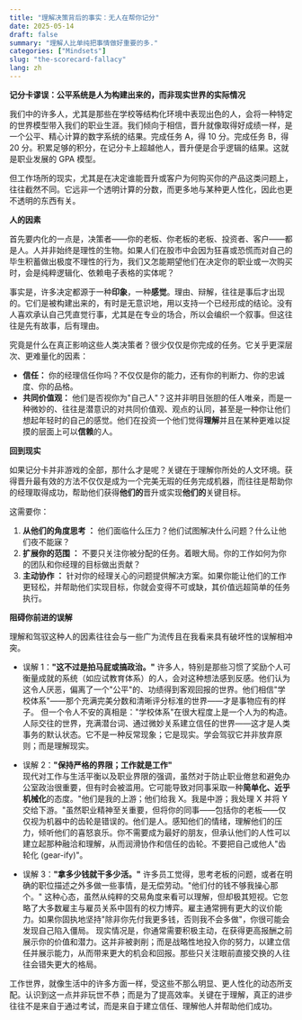 ```yaml
---
title: "理解决策背后的事实：无人在帮你记分"
date: 2025-05-14
draft: false
summary: "理解人比单纯把事情做好重要的多."
categories: ["Mindsets"]
slug: "the-scorecard-fallacy"
lang: zh
---
```


 **记分卡谬误：公平系统是人为构建出来的，而非现实世界的实际情况**

我们中的许多人，尤其是那些在学校等结构化环境中表现出色的人，会将一种特定的世界模型带入我们的职业生涯。我们倾向于相信，晋升就像取得好成绩一样，是一个公平、精心计算的数字系统的结果。完成任务 A，得 10 分。完成任务 B，得 20 分。积累足够的积分，在记分卡上超越他人，晋升便是合乎逻辑的结果。这就是职业发展的 GPA 模型。

但工作场所的现实，尤其是在决定谁能晋升或客户为何购买你的产品这类问题上，往往截然不同。它远非一个透明计算的分数，而更多地与某种更人性化，因此也更不透明的东西有关。

**人的因素**

首先要内化的一点是，决策者——你的老板、你老板的老板、投资者、客户——都是人。人并非始终是理性的生物。如果人们在股市中会因为狂喜或恐慌而对自己的毕生积蓄做出极度不理性的行为，我们又怎能期望他们在决定你的职业或一次购买时，会是纯粹逻辑化、依赖电子表格的实体呢？

事实是，许多决定都源于一种**印象**，一种**感觉**。理由、辩解，往往是事后才出现的。它们是被构建出来的，有时是无意识地，用以支持一个已经形成的结论。没有人喜欢承认自己凭直觉行事，尤其是在专业的场合，所以会编织一个叙事。但这往往是先有故事，后有理由。

究竟是什么在真正影响这些人类决策者？很少仅仅是你完成的任务。它关乎更深层次、更难量化的因素：

* **信任：** 你的经理信任你吗？不仅仅是你的能力，还有你的判断力、你的忠诚度、你的品格。
* **共同价值观：** 他们是否视你为"自己人"？这并非明目张胆的任人唯亲，而是一种微妙的、往往是潜意识的对共同价值观、观点的认同，甚至是一种你让他们想起年轻时的自己的感觉。他们在投资一个他们觉得**理解**并且在某种更难以捉摸的层面上可以**信赖**的人。

**回到现实**

如果记分卡并非游戏的全部，那什么才是呢？关键在于理解你所处的人文环境。获得晋升最有效的方法不仅仅是成为一个完美无瑕的任务完成机器，而往往是帮助你的经理取得成功，帮助他们获得**他们的**晋升或实现**他们的**关键目标。

这需要你：

1.  **从他们的角度思考 ：** 他们面临什么压力？他们试图解决什么问题？什么让他们夜不能寐？
2.  **扩展你的范围 ：** 不要只关注你被分配的任务。着眼大局。你的工作如何为你的团队和你经理的目标做出贡献？
3.  **主动协作 ：** 针对你的经理关心的问题提供解决方案。如果你能让他们的工作更轻松，并帮助他们实现目标，你就会变得不可或缺，其价值远超简单的任务执行。

**阻碍你前进的误解**

理解和驾驭这种人的因素往往会与一些广为流传且在我看来具有破坏性的误解相冲突。

* 误解 1：**"这不过是拍马屁或搞政治。"**
许多人，特别是那些习惯了奖励个人可衡量成就的系统（如应试教育体系）的人，会对这种想法感到反感。他们认为这令人厌恶，偏离了一个"公平"的、功绩得到客观回报的世界。他们相信"学校体系"——那个充满完美分数和清晰评分标准的世界——才是事物应有的样子。
但一个令人不安的真相是："学校体系"在很大程度上是一个人为的构造。人际交往的世界，充满潜台词、通过微妙关系建立信任的世界——这才是人类事务的默认状态。它不是一种反常现象；它是现实。学会驾驭它并非放弃原则；而是理解现实。

* 误解 2：**"保持严格的界限；工作就是工作"**  
现代对工作与生活平衡以及职业界限的强调，虽然对于防止职业倦怠和避免办公室政治很重要，但有时会被滥用。它可能导致对同事采取一种**简单化、近乎机械化**的态度。"他们是我的上游；他们给我 X。我是中游；我处理 X 并将 Y 交给下游。"虽然职业精神至关重要，但将你的同事——包括你的老板——仅仅视为机器中的齿轮是错误的。他们是人。感知他们的情绪，理解他们的压力，倾听他们的喜怒哀乐。你不需要成为最好的朋友，但承认他们的人性可以建立起那种融洽和理解，从而润滑协作和信任的齿轮。不要把自己或他人"齿轮化 (gear-ify)"。

* 误解 3：**"拿多少钱就干多少活。"**
许多员工觉得，思考老板的问题，或者在明确的职位描述之外多做一些事情，是无偿劳动。"他们付的钱不够我操心那个。"
这种心态，虽然从纯粹的交易角度来看可以理解，但却极其短视。它忽略了大多数雇主与雇员关系中固有的权力博弈。雇主通常拥有更大的议价能力。如果你固执地坚持"除非你先付我更多钱，否则我不会多做"，你很可能会发现自己陷入僵局。
现实情况是，你通常需要积极主动，在获得更高报酬之前展示你的价值和潜力。这并非被剥削；而是战略性地投入你的努力，以建立信任并展示能力，从而带来更大的机会和回报。那些只关注眼前直接交换的人往往会错失更大的格局。

工作世界，就像生活中的许多方面一样，受这些不那么明显、更人性化的动态所支配。认识到这一点并非玩世不恭；而是为了提高效率。关键在于理解，真正的进步往往不是来自于通过考试，而是来自于建立信任、理解他人并帮助他们成功。